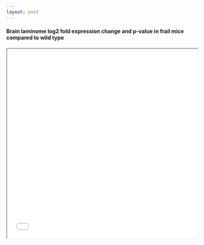 ```yaml
---
layout: post
---
```


#### Brain laminome log2 fold expression change and p-value in frail mice compared to wild type


<iframe src="/posts_code/brain-fraility-laminome-volcano.html" width="100%" height="500px"></iframe>

